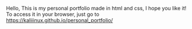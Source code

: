 Hello, This is my personal portfolio made in html and css, I hope you like it! To access it in your browser, just go to https://kaliiinux.github.io/personal_portfolio/
